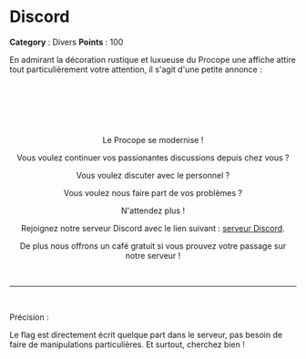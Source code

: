 # Discord

**Category** : Divers
**Points** : 100

En admirant la décoration rustique et luxueuse du Procope une affiche attire tout particulièrement votre attention, il s'agit d'une petite annonce :

<p class="space">&nbsp;</p>
<p class="space">&nbsp;</p>
<p class="space">&nbsp;</p>

<div style="text-align: center">
	<p class="pov" style="margin-bottom: 1em">Le Procope se modernise !</p>

<p class="pov">Vous voulez continuer vos passionantes discussions depuis chez vous ?</p>
<p class="pov">Vous voulez discuter avec le personnel ?</p>
<p class="pov" style="margin-bottom: 1em">Vous voulez nous faire part de vos problèmes ?</p>
<p class="pov" style="margin-bottom: 1em">N'attendez plus !</p>
<p class="pov">Rejoignez notre serveur Discord avec le lien suivant : <a href="https://discord.com/invite/j8KECppcGw" target=_blank>serveur Discord</a>.</p>
	
<p class="pov" style="margin-top: 1em"> De plus nous offrons un café gratuit si vous prouvez votre passage sur notre serveur ! </p>
</div>

<p class="space">&nbsp;</p>

***

<p class="space">&nbsp;</p>

Précision : </br>

Le flag est directement écrit quelque part dans le serveur, pas besoin de faire de manipulations particulières.
Et surtout, cherchez bien !

<p class="space">&nbsp;</p>




